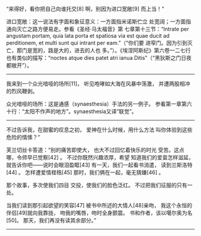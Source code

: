“来得好，看你把自己向谁托交[8]
啊，别因为进口宽敞[9]
而上当！"

进口宽敞：这一说法有字面和象征意义：一方面指米诺斯伫立
处宽阔；一方面指通向灭亡之路方便易走。参看《圣经·马太福音》第
七章第十三节：“Intrate per angustam portam, quia lata porta et spatiosa via
 est quae ducit ad perditionem, et multi sunt qui intrant per eam.”（“你们要
进窄门。因为引到灭亡，那门是宽的，路是大的，进去的人也
多。”）。《埃涅阿斯纪》第六卷一二七行也有类似的描写：“noctes
 atque dies patet atri ianua Ditis”（“黑狄斯之门日夜都敞开”）。

***
我来到一个众光喑哑的场所[11]，
听见咆哮如大海在风暴中荡激，
并遭两股相冲的烈风鞭剥。

众光喑哑的场所：这是通感（synaesthesia）手法的另一例子。
参看第一章第六十行：“太阳不作声的地方”。synaesthesia又译“联觉”。
***

不过告诉我，在甜蜜的叹息之初，
爱神在什么时候，用什么方法
叫你体验到这些危险的情愫？”

芙兰切丝卡答道：“别的痛苦即使大，
也大不过回忆着快乐的时光
受苦。这点哪，令师早已觉察[42]
。
不过你既然兴趣浓厚，希望
知道我们的爱苗怎样滋延，
就告诉你吧——说时会眼泪盈眶[43]
有一天，我们一起看书消遣，
读到兰斯洛特[44]
。
怎样遭爱情桎梏[45]
那时，我们俩在一起，毫无猜嫌[46]
。

那个故事，多次使我们四目
交投，使我们的脸色泛红。
不过把我们征服的只有一处。

当我们读到那引起欲望的笑容[47]
被书中所述的大情人[48]亲吻，
我这个永恒的伴侣[49]就向我靠拢，
吻我的嘴唇，吻时全身颤震。
书和作者，该以噶尔奥为名[50]。
那天，我们再没有读其余部分。”

***
